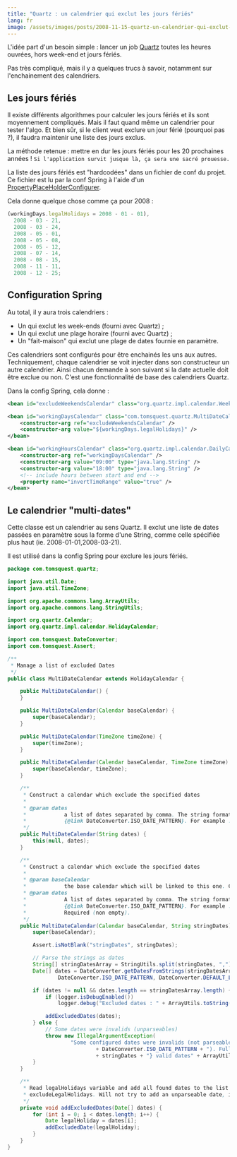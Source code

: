 ```yaml
---
title: "Quartz : un calendrier qui exclut les jours fériés"
lang: fr
image: /assets/images/posts/2008-11-15-quartz-un-calendrier-qui-exclut-les-jours-feries/quartz_logo.jpg
---
```


L'idée part d'un besoin simple : lancer un job [Quartz](http://www.opensymphony.com/quartz/) toutes les heures ouvrées, hors week-end et jours fériés.

Pas très compliqué, mais il y a quelques trucs à savoir, notamment sur l'enchainement des calendriers.

## Les jours fériés

Il existe différents algorithmes pour calculer les jours fériés et ils sont moyennement compliqués. Mais il faut quand même un calendrier pour tester l'algo. Et bien sûr, si le client veut exclure un jour férié (pourquoi pas ?), il faudra maintenir une liste des jours exclus.

La méthode retenue : mettre en dur les jours fériés pour les 20 prochaines années ! `Si l'application survit jusque là, ça sera une sacré prouesse.`

La liste des jours fériés est "hardcodées" dans un fichier de conf du projet. Ce fichier est lu par la conf Spring à l'aide d'un [PropertyPlaceHolderConfigurer](http://static.springframework.org/spring/docs/2.0.x/api/org/springframework/beans/factory/config/PropertyPlaceholderConfigurer.html).

Cela donne quelque chose comme ça pour 2008 :

```js
(workingDays.legalHolidays = 2008 - 01 - 01),
  2008 - 03 - 21,
  2008 - 03 - 24,
  2008 - 05 - 01,
  2008 - 05 - 08,
  2008 - 05 - 12,
  2008 - 07 - 14,
  2008 - 08 - 15,
  2008 - 11 - 11,
  2008 - 12 - 25;
```

## Configuration Spring

Au total, il y aura trois calendriers :

- Un qui exclut les week-ends (fourni avec Quartz) ;
- Un qui exclut une plage horaire (fourni avec Quartz) ;
- Un "fait-maison" qui exclut une plage de dates fournie en paramètre.

Ces calendriers sont configurés pour être enchainés les uns aux autres. Techniquement, chaque calendrier se voit injecter dans son constructeur un autre calendrier. Ainsi chacun demande à son suivant si la date actuelle doit être exclue ou non. C'est une fonctionnalité de base des calendriers Quartz.

Dans la config Spring, cela donne :

```xml
<bean id="excludeWeekendsCalendar" class="org.quartz.impl.calendar.WeeklyCalendar" />

<bean id="workingDaysCalendar" class="com.tomsquest.quartz.MultiDateCalendar">
    <constructor-arg ref="excludeWeekendsCalendar" />
    <constructor-arg value="${workingDays.legalHolidays}" />
</bean>

<bean id="workingHoursCalendar" class="org.quartz.impl.calendar.DailyCalendar">
    <constructor-arg ref="workingDaysCalendar" />
    <constructor-arg value="09:00" type="java.lang.String" />
    <constructor-arg value="18:00" type="java.lang.String" />
    <!-- include hours between start and end -->
    <property name="invertTimeRange" value="true" />
</bean>
```

## Le calendrier "multi-dates"

Cette classe est un calendrier au sens Quartz. Il exclut une liste de dates passées en paramètre sous la forme d'une String, comme celle spécifiée plus haut (ie. 2008-01-01,2008-03-21).

Il est utilisé dans la config Spring pour exclure les jours fériés.

```java
package com.tomsquest.quartz;

import java.util.Date;
import java.util.TimeZone;

import org.apache.commons.lang.ArrayUtils;
import org.apache.commons.lang.StringUtils;

import org.quartz.Calendar;
import org.quartz.impl.calendar.HolidayCalendar;

import com.tomsquest.DateConverter;
import com.tomsquest.Assert;

/**
 * Manage a list of excluded Dates
 */
public class MultiDateCalendar extends HolidayCalendar {

    public MultiDateCalendar() {
    }

    public MultiDateCalendar(Calendar baseCalendar) {
        super(baseCalendar);
    }

    public MultiDateCalendar(TimeZone timeZone) {
        super(timeZone);
    }

    public MultiDateCalendar(Calendar baseCalendar, TimeZone timeZone) {
        super(baseCalendar, timeZone);
    }

    /**
     * Construct a calendar which exclude the specified dates
     *
     * @param dates
     *            a list of dates separated by comma. The string format should be
     *            {@link DateConverter.ISO_DATE_PATTERN}. For example : 2008-31-01,2009-31-01
     */
    public MultiDateCalendar(String dates) {
        this(null, dates);
    }

    /**
     * Construct a calendar which exclude the specified dates
     *
     * @param baseCalendar
     *            the base calendar which will be linked to this one. Can be null
     * @param dates
     *            A list of dates separated by comma. The string format should be
     *            {@link DateConverter.ISO_DATE_PATTERN}. For example : 2008-31-01,2009-31-01.
     *            Required (non empty).
     */
    public MultiDateCalendar(Calendar baseCalendar, String stringDates) {
        super(baseCalendar);

        Assert.isNotBlank("stringDates", stringDates);

        // Parse the strings as dates
        String[] stringDatesArray = StringUtils.split(stringDates, ",");
        Date[] dates = DateConverter.getDatesFromStrings(stringDatesArray,
                DateConverter.ISO_DATE_PATTERN, DateConverter.DEFAULT_LOCALE);

        if (dates != null && dates.length == stringDatesArray.length) {
            if (logger.isDebugEnabled())
                logger.debug("Excluded dates : " + ArrayUtils.toString(dates));

            addExcludedDates(dates);
        } else {
            // Some dates were invalids (unparseables)
            throw new IllegalArgumentException(
                    "Some configured dates were invalids (not parseable as "
                            + DateConverter.ISO_DATE_PATTERN + "). Full list of configured dates{"
                            + stringDates + "} valid dates" + ArrayUtils.toString(dates));
        }
    }

    /**
     * Read legalHolidays variable and add all found dates to the list of excluded dates in
     * excludeLegalHolidays. Will not try to add an unparseable date, instead skip it.
     */
    private void addExcludedDates(Date[] dates) {
        for (int i = 0; i < dates.length; i++) {
            Date legalHoliday = dates[i];
            addExcludedDate(legalHoliday);
        }
    }
}
```
